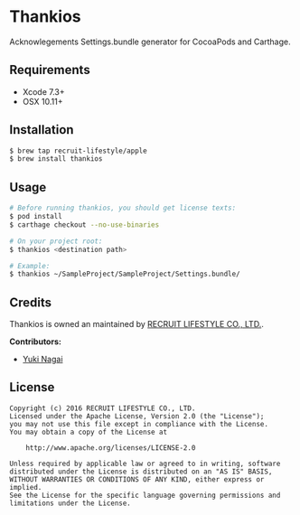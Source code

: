 # Thankios
Acknowlegements Settings.bundle generator for CocoaPods and Carthage.

## Requirements
* Xcode 7.3+
* OSX 10.11+

## Installation
```bash
$ brew tap recruit-lifestyle/apple
$ brew install thankios
```

## Usage
```bash
# Before running thankios, you should get license texts:
$ pod install
$ carthage checkout --no-use-binaries

# On your project root:
$ thankios <destination path>

# Example:
$ thankios ~/SampleProject/SampleProject/Settings.bundle/
```

## Credits
Thankios is owned an maintained by [RECRUIT LIFESTYLE CO., LTD.](http://www.recruit-lifestyle.co.jp/).

**Contributors:**
* [Yuki Nagai](https://github.com/uny)

## License
```
Copyright (c) 2016 RECRUIT LIFESTYLE CO., LTD.
Licensed under the Apache License, Version 2.0 (the "License");
you may not use this file except in compliance with the License.
You may obtain a copy of the License at

    http://www.apache.org/licenses/LICENSE-2.0

Unless required by applicable law or agreed to in writing, software
distributed under the License is distributed on an "AS IS" BASIS,
WITHOUT WARRANTIES OR CONDITIONS OF ANY KIND, either express or implied.
See the License for the specific language governing permissions and
limitations under the License.
```

